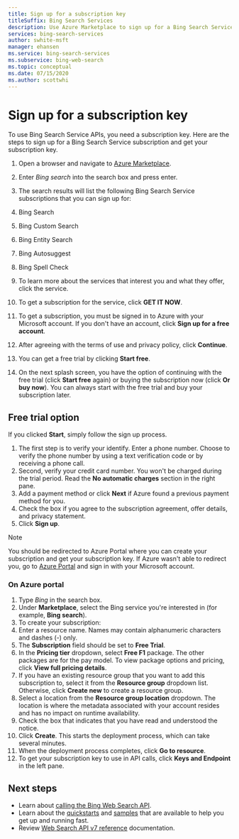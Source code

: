 ```yaml
---
title: Sign up for a subscription key
titleSuffix: Bing Search Services
description: Use Azure Marketplace to sign up for a Bing Search Service subscription and get your subscription key.
services: bing-search-services
author: swhite-msft
manager: ehansen
ms.service: bing-search-services
ms.subservice: bing-web-search
ms.topic: conceptual
ms.date: 07/15/2020
ms.author: scottwhi
---
```


# Sign up for a subscription key

To use Bing Search Service APIs, you need a subscription key. Here are the steps to sign up for a Bing Search Service subscription and get your subscription key.

1. Open a browser and navigate to <a href="https://azuremarketplace.microsoft.com/en-us/marketplace/" target="_blank">Azure Marketplace</a>.
1. Enter *Bing search* into the search box and press enter.
1. The search results will list the following Bing Search Service subscriptions that you can sign up for:  
  
  1. Bing Search
  1. Bing Custom Search
  1. Bing Entity Search
  1. Bing Autosuggest
  1. Bing Spell Check  

1. To learn more about the services that interest you and what they offer, click the service.
1. To get a subscription for the service, click **GET IT NOW**.  
  
  1. To get a subscription, you must be signed in to Azure with your Microsoft account. If you don't have an account, click **Sign up for a free account**.  
  
1. After agreeing with the terms of use and privacy policy, click **Continue**.
1. You can get a free trial by clicking **Start free**.
1. On the next splash screen, you have the option of continuing with the free trial (click **Start free** again) or buying the subscription now (click **Or buy now**). You can always start with the free trial and buy your subscription later.

## Free trial option

If you clicked **Start**, simply follow the sign up process.

1. The first step is to verify your identify. Enter a phone number. Choose to verify the phone number by using a text verification code or by receiving a phone call.
1. Second, verify your credit card number. You won't be charged during the trial period. Read the **No automatic charges** section in the right pane.  
  1. Add a payment method or click **Next** if Azure found a previous payment method for you.  
1. Check the box if you agree to the subscription agreement, offer details, and privacy statement.
1. Click **Sign up**.

> [!NOTE]
> You should be redirected to Azure Portal where you can create your subscription and get your subscription key. If Azure wasn't able to redirect you, go to <a href="https://portal.azure.com" target="_blank">Azure Portal</a> and sign in with your Microsoft account.

### On Azure portal

1. Type *Bing* in the search box.
1. Under **Marketplace**, select the Bing service you're interested in (for example, **Bing search**).
1. To create your subscription:  
  1. Enter a resource name. Names may contain alphanumeric characters and dashes (-) only. 
  1. The **Subscription** field should be set to **Free Trial**.
  1. In the **Pricing tier** dropdown, select **Free F1** package. The other packages are for the pay model. To view package options and pricing, click **View full pricing details**.
  1. If you have an existing resource group that you want to add this subscription to, select it from the **Resource group** dropdown list. Otherwise, click **Create new** to create a resource group.
  1. Select a location from the **Resource group location** dropdown. The location is where the metadata associated with your account resides and has no impact on runtime availability.
  1. Check the box that indicates that you have read and understood the notice.
  1. Click **Create**. This starts the deployment process, which can take several minutes.
  1. When the deployment process completes, click **Go to resource**.
  1. To get your subscription key to use in API calls, click **Keys and Endpoint** in the left pane.  


## Next steps

- Learn about [calling the Bing Web Search API](search-the-web.md).
- Learn about the [quickstarts](quickstarts/quickstarts.md) and [samples](samples.md) that are available to help you get up and running fast.
- Review [Web Search API v7 reference](reference/endpoints.md) documentation.  


